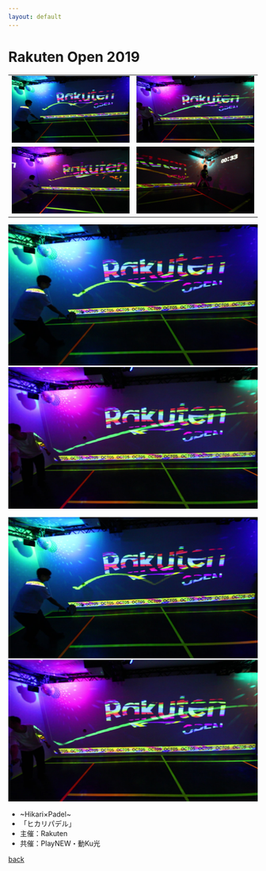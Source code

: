 ```yaml
---
layout: default
---
```


# Rakuten Open 2019



<table border="0">
<tr>
<td><img src="https://github.com/ugokuhikari/photo/blob/master/rakuten1/rakuten1.jpg?raw=true"></td>
<td><img src="https://github.com/ugokuhikari/photo/blob/master/rakuten1/rakuten2.jpg?raw=true"></td>
</tr>
<tr>
<td><img src="https://github.com/ugokuhikari/photo/blob/master/rakuten1/rakuten3.jpg?raw=true"></td>
<td><img src="https://github.com/ugokuhikari/photo/blob/master/rakuten1/rakuten4.jpg?raw=true"></td>
</tr>
</table>


<img src="https://github.com/ugokuhikari/photo/blob/master/rakuten1/rakuten1.jpg?raw=true"><img src="https://github.com/ugokuhikari/photo/blob/master/rakuten1/rakuten2.jpg?raw=true">


<img src="https://github.com/ugokuhikari/photo/blob/master/rakuten1/rakuten1.jpg?raw=true"><img src="https://github.com/ugokuhikari/photo/blob/master/rakuten1/rakuten2.jpg?raw=true">


- ~Hikari×Padel~
- 「ヒカリパデル」
- 主催：Rakuten
- 共催：PlayNEW・動Ku光


[back](./)
